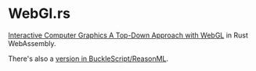 # WebGl.rs

[Interactive Computer Graphics A Top-Down Approach with WebGL](https://www.cs.unm.edu/~angel/BOOK/INTERACTIVE_COMPUTER_GRAPHICS/SEVENTH_EDITION/) in Rust WebAssembly.

There's also a [version in BuckleScript/ReasonML](https://github.com/shritesh/webgl.bs).

